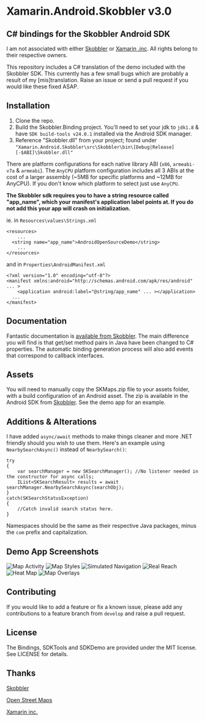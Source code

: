 Xamarin.Android.Skobbler v3.0
========================

## C#  bindings for the Skobbler Android SDK ##

I am not associated with either [Skobbler](http://www.skobbler.com/) or [Xamarin .inc](http://xamarin.com/). All rights belong to their respective owners.

This repository includes a C# translation of the demo included with the Skobbler SDK. This currently has a few small bugs which are probably a result of my [mis]translation. Raise an issue or send a pull request if you would like these fixed ASAP.

## Installation ##

1. Clone the repo.
2. Build the Skobbler.Binding project. You'll need to set your jdk to `jdk1.8` & have `SDK build-tools v24.0.1` installed via the Android SDK manager.
3. Reference "Skobbler.dll" from your project; found under `"Xamarin.Android.Skobbler\src\Skobbler\bin\[Debug|Release][-$ABI]\Skobbler.dll"`

There are platform configurations for each native library ABI (`x86`, `armeabi-v7a` & `armeabi`). The `AnyCPU` platform configuration includes all 3 ABIs at the cost of a larger assembly (~5MB for specific platforms and ~12MB for AnyCPU). If you don't know which platform to select just use `AnyCPU`.

**The Skobbler sdk requires you to have a string resource called "app_name", which your manifest's application label points at. If you do not add this your app will crash on initialization.**

ie. in `Resources\values\Strings.xml`

    <resources>
    	...
      <string name="app_name">AndroidOpenSourceDemo</string>
		...
    </resources>
and in `Properties\AndroidManifest.xml`

    <?xml version="1.0" encoding="utf-8"?>
    <manifest xmlns:android="http://schemas.android.com/apk/res/android" ... >
    	<application android:label="@string/app_name" ... ></application>
      ...
    </manifest>




## Documentation ##

Fantastic documentation is [available from Skobbler](http://developer.skobbler.com/getting-started/android). The main difference you will find is that get/set method pairs in Java have been changed to  C# properties. The automatic binding generation process will also add events that correspond to callback interfaces.

## Assets ##

You will need to manually copy the SKMaps.zip file to your assets folder, with a build configuration of an Android asset. The zip is available in the Android SDK from [Skobbler](http://developer.skobbler.com/support#download). See the demo app for an example.

## Additions & Alterations ##

I have added `async/await` methods to make things cleaner and more .NET friendly should you wish to use them. Here's an example using `NearbySearchAsync()` instead of `NearbySearch()`:

    try
    {
    	var searchManager = new SKSearchManager(); //No listener needed in the constructor for async calls;
    	IList<SKSearchResult> results = await searchManager.NearbySearchAsync(searchObj);
    }
	catch(SKSearchStatusException)
	{
		//Catch invalid search status here.
	}
    
Namespaces should be the same as their respective Java packages, minus the `com` prefix and capitalization.

## Demo App Screenshots ##

![Map Activity](docs/Screenshots/MapActivity.png)
![Map Styles](docs/Screenshots/MapStyleNight.png)
![Simulated Navigation](docs/Screenshots/Navigation.png)
![Real Reach](docs/Screenshots/RealReach.png)
![Heat Map](docs/Screenshots/HeatMap.png)
![Map Overlays](docs/Screenshots/MapOverlays.png)

## Contributing ##
If you would like to add a feature or fix a known issue, please add any contributions to a feature branch from `develop` and raise a pull request.

## License ##
The Bindings, SDKTools and SDKDemo are provided under the MIT license. See LICENSE for details.

## Thanks ##
[Skobbler](http://www.skobbler.com/)

[Open Street Maps](http://www.openstreetmap.org/)

[Xamarin inc.](http://xamarin.com/)